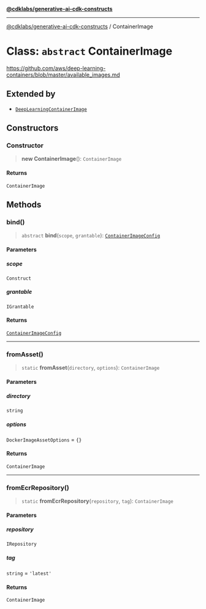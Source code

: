 [**@cdklabs/generative-ai-cdk-constructs**](../README.md)

***

[@cdklabs/generative-ai-cdk-constructs](../README.md) / ContainerImage

# Class: `abstract` ContainerImage

https://github.com/aws/deep-learning-containers/blob/master/available_images.md

## Extended by

- [`DeepLearningContainerImage`](DeepLearningContainerImage.md)

## Constructors

### Constructor

> **new ContainerImage**(): `ContainerImage`

#### Returns

`ContainerImage`

## Methods

### bind()

> `abstract` **bind**(`scope`, `grantable`): [`ContainerImageConfig`](../interfaces/ContainerImageConfig.md)

#### Parameters

##### scope

`Construct`

##### grantable

`IGrantable`

#### Returns

[`ContainerImageConfig`](../interfaces/ContainerImageConfig.md)

***

### fromAsset()

> `static` **fromAsset**(`directory`, `options`): `ContainerImage`

#### Parameters

##### directory

`string`

##### options

`DockerImageAssetOptions` = `{}`

#### Returns

`ContainerImage`

***

### fromEcrRepository()

> `static` **fromEcrRepository**(`repository`, `tag`): `ContainerImage`

#### Parameters

##### repository

`IRepository`

##### tag

`string` = `'latest'`

#### Returns

`ContainerImage`
